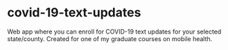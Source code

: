 # covid-19-text-updates
 Web app where you can enroll for COVID-19 text updates for your selected state/county. Created for one of my graduate courses on mobile health.
